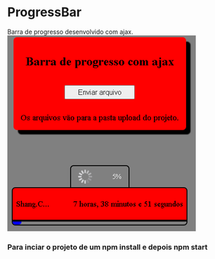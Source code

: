# ProgressBar
Barra de progresso desenvolvido com ajax.
<img src="https://raw.githubusercontent.com/falcaovitor/ProgressBar/main/public/images/header.PNG">
<h3>Para inciar o projeto de um npm install e depois npm start</h3>
